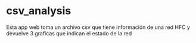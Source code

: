 # csv_analysis
Esta app web toma un archivo csv que tiene información de una red HFC y devuelve 3 graficas que indican el estado de la red
